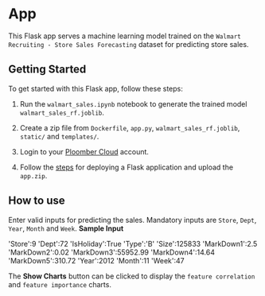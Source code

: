 #  App

This Flask app serves a machine learning model trained on the `Walmart Recruiting - Store Sales Forecasting` dataset for predicting store sales.

## Getting Started

To get started with this Flask app, follow these steps:

1. Run the `walmart_sales.ipynb` notebook to generate the trained model `walmart_sales_rf.joblib`.

2. Create a zip file from `Dockerfile`, `app.py`, `walmart_sales_rf.joblib`, `static/` and `templates/`.

3. Login to your [Ploomber Cloud](https://ploomber.io/) account.

2. Follow the [steps](https://docs.cloud.ploomber.io/en/latest/apps/flask.html) for deploying a Flask application and upload the `app.zip`.

## How to use

Enter valid inputs for predicting the sales. Mandatory inputs are `Store`, `Dept`, `Year`, `Month` and `Week`.
**Sample Input**

'Store':9
'Dept':72
'IsHoliday':True
'Type':'B'
'Size':125833
'MarkDown1':2.5
'MarkDown2':0.02
'MarkDown3':55952.99
'MarkDown4':14.64
'MarkDown5':310.72
'Year':2012
'Month':11
'Week':47

The **Show Charts** button can be clicked to display the `feature correlation` and `feature importance` charts.